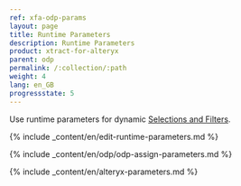 ```yaml
---
ref: xfa-odp-params
layout: page
title: Runtime Parameters
description: Runtime Parameters
product: xtract-for-alteryx
parent: odp
permalink: /:collection/:path
weight: 4
lang: en_GB
progressstate: 5
---
```


Use runtime parameters for dynamic [Selections and Filters](./odp-define#selections-and-filters).

{% include _content/en/edit-runtime-parameters.md %}

{% include _content/en/odp/odp-assign-parameters.md %}

{% include _content/en/alteryx-parameters.md %}